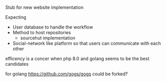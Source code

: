 Stub for new website implementation

Expecting
- User database to handle the workflow
- Method to host repositories
  - sourcehut implementation
- Social-network like platform so that users can communicate with each other

efficency is a concer when php 8.0 and golang seems to be the best candidates

for golang https://github.com/gogs/gogs could be forked?
